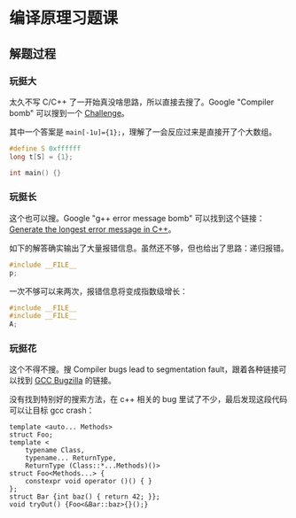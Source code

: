 # 编译原理习题课

## 解题过程

### 玩挺大
太久不写 C/C++ 了一开始真没啥思路，所以直接去搜了。Google "Compiler bomb" 可以搜到一个 [Challenge](https://codegolf.stackexchange.com/questions/69189/build-a-compiler-bomb)。

其中一个答案是 `main[-1u]={1};`，理解了一会反应过来是直接开了个大数组。

~~~c
#define S 0xffffff
long t[S] = {1};

int main() {}
~~~

### 玩挺长
这个也可以搜。Google "g++ error message bomb" 可以找到这个链接：[Generate the longest error message in C++](https://codegolf.stackexchange.com/questions/1956/generate-the-longest-error-message-in-c)。

如下的解答确实输出了大量报错信息。虽然还不够，但也给出了思路：递归报错。
~~~c
#include __FILE__
p;
~~~

一次不够可以来两次，报错信息将变成指数级增长：
~~~c
#include __FILE__
#include __FILE__
A;
~~~
### 玩挺花
这个不得不搜。搜 Compiler bugs lead to segmentation fault，跟着各种链接可以找到 [GCC Bugzilla](https://gcc.gnu.org/bugzilla) 的链接。

没有找到特别好的搜索方法，在 c++ 相关的 bug 里试了不少，最后发现这段代码可以让目标 gcc crash：
~~~
template <auto... Methods>
struct Foo;
template <
    typename Class,
    typename... ReturnType, 
    ReturnType (Class::*...Methods)()>
struct Foo<Methods...> {
    constexpr void operator ()() { }
};
struct Bar {int baz() { return 42; }};
void tryOut() {Foo<&Bar::baz>{}();}
~~~


